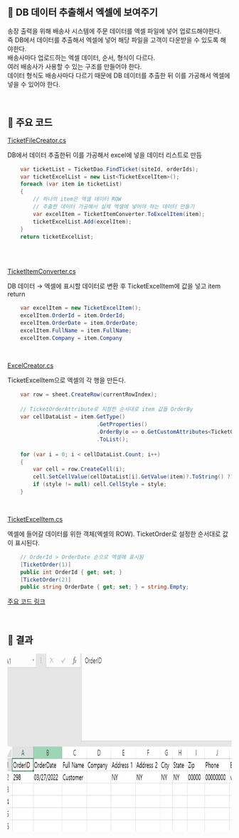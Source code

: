 <br>

## 📌 DB 데이터 추출해서 엑셀에 보여주기

송장 출력을 위해 배송사 시스템에 주문 데이터를 엑셀 파일에 넣어 업로드해야한다.     
즉 DB에서 데이터를 추출해서 엑셀에 넣어 해당 파일을 고객이 다운받을 수 있도록 해야한다.        
배송사마다 업로드하는 엑셀 데이터, 순서, 형식이 다르다.     
여러 배송사가 사용할 수 있는 구조를 만들어야 한다.      
데이터 형식도 배송사마다 다르기 때문에 DB 데이터를 추출한 뒤 이를 가공해서 엑셀에 넣을 수 있어야 한다.      

<br>

## 📌 주요 코드

[TicketFileCreator.cs](./Code/TicketFileCreator.cs)

DB에서 데이터 추출한뒤 이를 가공해서 excel에 넣을 데이터 리스트로 만듬      

```C#
    var ticketList = TicketDao.FindTicket(siteId, orderIds);
    var ticketExcelList = new List<TicketExcelItem>();
    foreach (var item in ticketList)
    {
        // 하나의 item은 엑셀 데이터 ROW
        // 추출한 데이터 가공해서 실제 엑셀에 넣어야 하는 데이터 만들기
        var excelItem = TicketItemConverter.ToExcelItem(item); 
        ticketExcelList.Add(excelItem);
    }
    return ticketExcelList;
    
```

<br>

[TicketItemConverter.cs](./Code/TicketItemConverter.cs)

DB 데이터 → 엑셀에 표시할 데이터로 변환 후 TicketExcelItem에 값을 넣고 item return        

``` C#
    var excelItem = new TicketExcelItem(); 
    excelItem.OrderId = item.OrderId;
    excelItem.OrderDate = item.OrderDate;
    excelItem.FullName = item.FullName;
    excelItem.Company = item.Company
```

<br>

[ExcelCreator.cs](./Code/ExcelCreator.cs)       

TicketExcelItem으로 엑셀의 각 행을 만든다.         

```C#
    var row = sheet.CreateRow(currentRowIndex);
    
    // TicketOrderAttribute로 지정한 순서대로 item 값들 OrderBy
    var cellDataList = item.GetType()
                            .GetProperties()
                            .OrderBy(o => o.GetCustomAttributes<TicketOrderAttribute>().Single().Order)
                            .ToList();

    for (var i = 0; i < cellDataList.Count; i++)
    {
        var cell = row.CreateCell(i);
        cell.SetCellValue(cellDataList[i].GetValue(item)?.ToString() ?? string.Empty);
        if (style != null) cell.CellStyle = style;
    }    
```

<br>

[TicketExcelItem.cs](./Code/TicketExcelItem.cs)         

엑셀에 들어갈 데이터를 위한 객체(엑셀의 ROW). TicketOrder로 설정한 순서대로 값이 표시된다.     

``` C#
    // OrderId > OrderDate 순으로 엑셀에 표시됨
    [TicketOrder(1)]
    public int OrderId { get; set; }
    [TicketOrder(2)]
    public string OrderDate { get; set; } = string.Empty;

```

[주요 코드 링크](./Code)

<br>

## 📌 결과

<img src="./Image/ticketExcel.png" width="700" height="400">